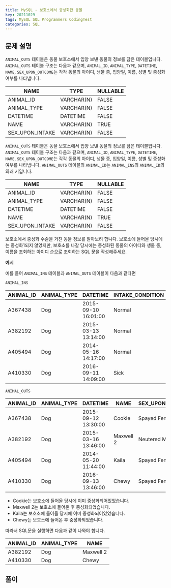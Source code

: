 ```yaml
---
title: MySQL - 보호소에서 중성화한 동물
key: 20211029  
tags: MySQL SQL Programmers CodingTest
categories: SQL
---
```


## 문제 설명

`ANIMAL_OUTS` 테이블은 동물 보호소에서 입양 보낸 동물의 정보를 담은 테이블입니다. `ANIMAL_OUTS` 테이블 구조는 다음과 같으며, `ANIMAL_ID`, `ANIMAL_TYPE`, `DATETIME`, `NAME`, `SEX_UPON_OUTCOME`는 각각 동물의 아이디, 생물 종, 입양일, 이름, 성별 및 중성화 여부를 나타냅니다.  

|NAME|TYPE|NULLABLE|
|---|---|---|
|ANIMAL_ID|VARCHAR(N)|FALSE|
|ANIMAL_TYPE|VARCHAR(N)|FALSE|
|DATETIME|DATETIME|FALSE|
|NAME|VARCHAR(N)|TRUE|
|SEX_UPON_INTAKE|VARCHAR(N)|FALSE|

`ANIMAL_OUTS` 테이블은 동물 보호소에서 입양 보낸 동물의 정보를 담은 테이블입니다. `ANIMAL_OUTS` 테이블 구조는 다음과 같으며, `ANIMAL_ID`, `ANIMAL_TYPE`, `DATETIME`, `NAME`, `SEX_UPON_OUTCOME`는 각각 동물의 아이디, 생물 종, 입양일, 이름, 성별 및 중성화 여부를 나타냅니다. `ANIMAL_OUTS` 테이블의 `ANIMAL_ID`는 `ANIMAL_INS`의 `ANIMAL_ID`의 외래 키입니다.  

|NAME|TYPE|NULLABLE|
|---|---|---|
|ANIMAL_ID|VARCHAR(N)|FALSE|
|ANIMAL_TYPE|VARCHAR(N)|FALSE|
|DATETIME|DATETIME|FALSE|
|NAME|VARCHAR(N)|TRUE|
|SEX_UPON_INTAKE|VARCHAR(N)|FALSE|

보호소에서 중성화 수술을 거친 동물 정보를 알아보려 합니다. 보호소에 들어올 당시에는 중성화1되지 않았지만, 보호소를 나갈 당시에는 중성화된 동물의 아이디와 생물 종, 이름을 조회하는 아이디 순으로 조회하는 SQL 문을 작성해주세요.  

**예시**  

예를 들어 `ANIMAL_INS` 테이블과 `ANIMAL_OUTS` 테이블이 다음과 같다면  

`ANIMAL_INS`  

|ANIMAL_ID|ANIMAL_TYPE|DATETIME|INTAKE_CONDITION|NAME|SEX_UPON_INTAKE|
|--|--|--|--|--|--|
|A367438|Dog|2015-09-10 16:01:00|Normal|Cookie|Spayed Female|
|A382192|Dog|2015-03-13 13:14:00|Normal|Maxwell 2|Intact Male|
|A405494|Dog|2014-05-16 14:17:00|Normal|Kaila|Spayed Female|
|A410330|Dog|2016-09-11 14:09:00|Sick|Chewy|Intact Female|

`ANIMAL_OUTS`  

|ANIMAL_ID|ANIMAL_TYPE|DATETIME|NAME|SEX_UPON_INTAKE|
|--|--|--|--|--|
|A367438|Dog|2015-09-12 13:30:00|Cookie|Spayed Female|
|A382192|Dog|2015-03-16 13:46:00|Maxwell 2|Neutered Male|
|A405494|Dog|2014-05-20 11:44:00|Kaila|Spayed Female|
|A410330|Dog|2016-09-13 13:46:00|Chewy|Spayed Female|

* Cookie는 보호소에 들어올 당시에 이미 중성화되어있었습니다.  
* Maxwell 2는 보호소에 들어온 후 중성화되었습니다.  
* Kaila는 보호소에 들어올 당시에 이미 중성화되어있었습니다.  
* Chewy는 보호소에 들어온 후 중성화되었습니다.  

따라서 SQL문을 실행하면 다음과 같이 나와야 합니다.  

|ANIMAL_ID|ANIMAL_TYPE|NAME|
|--|--|--|
|A382192|Dog|Maxwell 2|
|A410330|Dog|Chewy| 

## 풀이

~~~sql

~~~
 
